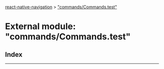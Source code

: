 [react-native-navigation](../README.md) > ["commands/Commands.test"](../modules/_commands_commands_test_.md)



# External module: "commands/Commands.test"

## Index


---
